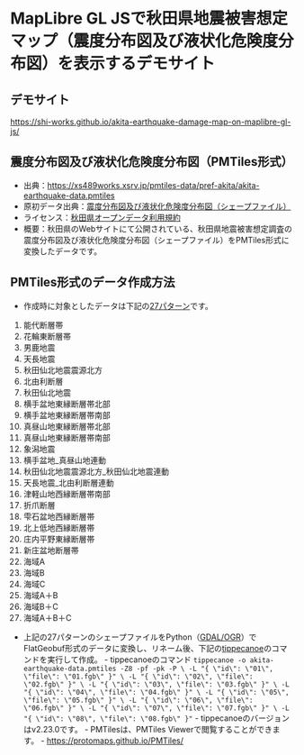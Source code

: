 # MapLibre GL JSで秋田県地震被害想定マップ（震度分布図及び液状化危険度分布図）を表示するデモサイト
## デモサイト
https://shi-works.github.io/akita-earthquake-damage-map-on-maplibre-gl-js/

## 震度分布図及び液状化危険度分布図（PMTiles形式）
- 出典：https://xs489works.xsrv.jp/pmtiles-data/pref-akita/akita-earthquake-data.pmtiles
 - 原初データ出典：[震度分布図及び液状化危険度分布図（シェープファイル）](https://www.pref.akita.lg.jp/pages/archive/7470)
 - ライセンス：[秋田県オープンデータ利用規約](https://www.pref.akita.lg.jp/pages/archive/36756)
 - 概要：秋田県のWebサイトにて公開されている、秋田県地震被害想定調査の震度分布図及び液状化危険度分布図（シェープファイル）をPMTiles形式に変換したデータです。

## PMTiles形式のデータ作成方法
- 作成時に対象としたデータは下記の[27パターン](https://www.pref.akita.lg.jp/pages/archive/53937)です。
1. 能代断層帯
2. 花輪東断層帯
3. 男鹿地震
4. 天長地震
5. 秋田仙北地震震源北方
6. 北由利断層
7. 秋田仙北地震
8. 横手盆地東縁断層帯北部
9. 横手盆地東縁断層帯南部
10. 真昼山地東縁断層帯北部
11. 真昼山地東縁断層帯南部
12. 象潟地震
13. 横手盆地_真昼山地連動
14. 秋田仙北地震震源北方_秋田仙北地震連動
15. 天長地震_北由利断層連動
16. 津軽山地西縁断層帯南部
17. 折爪断層
18. 雫石盆地西縁断層帯
19. 北上低地西縁断層帯
20. 庄内平野東縁断層帯
21. 新庄盆地断層帯
22. 海域A
23. 海域B
24. 海域C
25. 海域A＋B
26. 海域B＋C
27. 海域A＋B＋C

- 上記の27パターンのシェープファイルをPython（[GDAL/OGR](https://live.osgeo.org/ja/overview/gdal_overview.html)）でFlatGeobuf形式のデータに変換し、リネーム後、下記の[tippecanoe](https://github.com/felt/tippecanoe)のコマンドを実行して作成。
          - tippecanoeのコマンド
            ```
            tippecanoe -o akita-earthquake-data.pmtiles -Z8 -pf -pk -P \
            -L "{ \"id\": \"01\", \"file\": \"01.fgb\" }" \
            -L "{ \"id\": \"02\", \"file\": \"02.fgb\" }" \
            -L "{ \"id\": \"03\", \"file\": \"03.fgb\" }" \
            -L "{ \"id\": \"04\", \"file\": \"04.fgb\" }" \
            -L "{ \"id\": \"05\", \"file\": \"05.fgb\" }" \
            -L "{ \"id\": \"06\", \"file\": \"06.fgb\" }" \
            -L "{ \"id\": \"07\", \"file\": \"07.fgb\" }" \
            -L "{ \"id\": \"08\", \"file\": \"08.fgb\" }"
            ```
          - tippecanoeのバージョンはv2.23.0です。
      - PMTilesは、PMTiles Viewerで閲覧することができます。
      - https://protomaps.github.io/PMTiles/
